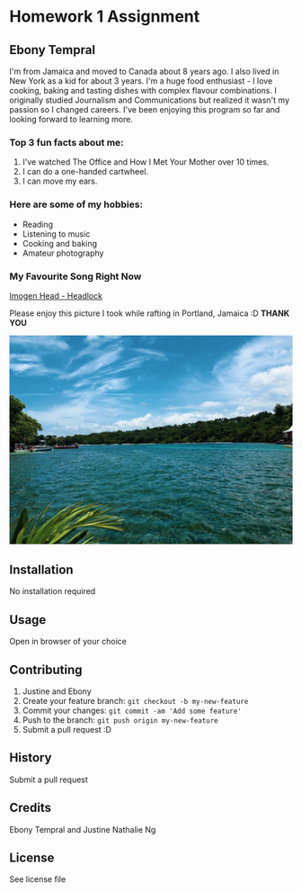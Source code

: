 # Homework 1 Assignment
## Ebony Tempral

I'm from Jamaica and moved to Canada about 8 years ago. I also lived in New York as a kid for about 3 years. 
I'm a huge food enthusiast - I love cooking, baking and tasting dishes with complex flavour combinations. 
I originally studied Journalism and Communications but realized it wasn't my passion so I changed careers.
I've been enjoying this program so far and looking forward to learning more.

### Top 3 fun facts about me:
1. I've watched The Office and How I Met Your Mother over 10 times.
2. I can do a one-handed cartwheel.
3. I can move my ears.

### Here are some of my hobbies:
- Reading
- Listening to music
- Cooking and baking
- Amateur photography

### My Favourite Song Right Now
[Imogen Head - Headlock](https://www.youtube.com/watch?v=IXdIxKQ-qWQ)

Please enjoy this picture I took while rafting in Portland, Jamaica :D **THANK YOU**

![Bluehole Jamaica](images/vaca2019.jpg)
## Installation
No installation required
## Usage
Open in browser of your choice
## Contributing
1. Justine and Ebony
2. Create your feature branch: `git checkout -b my-new-feature`
3. Commit your changes: `git commit -am 'Add some feature'`
4. Push to the branch: `git push origin my-new-feature`
5. Submit a pull request :D
## History
Submit a pull request
## Credits
Ebony Tempral and Justine Nathalie Ng
## License
See license file
